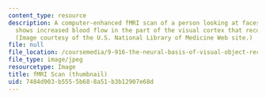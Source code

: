 ```yaml
---
content_type: resource
description: A computer-enhanced fMRI scan of a person looking at faces. The image
  shows increased blood flow in the part of the visual cortex that recognizes faces.
  (Image courtesy of the U.S. National Library of Medicine Web site.)
file: null
file_location: /coursemedia/9-916-the-neural-basis-of-visual-object-recognition-in-monkeys-and-humans-spring-2005/7484d903b5555b688a51b3b12907e68d_9-916s05-th.jpg
file_type: image/jpeg
resourcetype: Image
title: fMRI Scan (thumbnail)
uid: 7484d903-b555-5b68-8a51-b3b12907e68d
---
```

